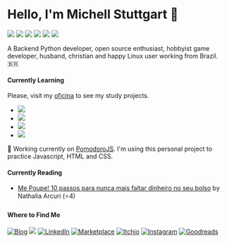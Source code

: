 # Hello, I'm Michell Stuttgart 👋

![](https://img.shields.io/badge/Code-Python-informational?style=flat-square&logo=python&logoColor=white&color=78BCC4)
![](https://img.shields.io/badge/Shell-Bash-informational?style=flat-square&logo=gnu-bash&logoColor=white&color=78BCC4)
![](https://img.shields.io/badge/Database-Postgresql-informational?style=flat-square&logo=postgresql&logoColor=white&color=78BCC4)
![](https://img.shields.io/badge/Tools-VsCode-informational?style=flat-square&logo=visualstudiocode&logoColor=white&color=78BCC4)
![](https://img.shields.io/badge/Tools-Git-informational?style=flat-square&logo=git&logoColor=white&color=78BCC4)
![](https://img.shields.io/badge/OS-Linux-informational?style=flat-square&logo=linux&logoColor=white&color=78BCC4)

A Backend Python developer, open source enthusiast, hobbyist game developer, husband, christian and happy Linux user working from Brazil. 🇧🇷

#### Currently Learning

Please, visit my [oficina](https://github.com/mstuttgart/oficina) to see my study projects.

* ![](https://img.shields.io/badge/Tools-Ansible-informational?style=flat-square&logo=ansible&logoColor=white&color=78BCC4) 
* ![](https://img.shields.io/badge/Code-Javascript-informational?style=flat-square&logo=javascript&logoColor=white&color=78BCC4)
* ![](https://img.shields.io/badge/Code-CSS-informational?style=flat-square&logo=css3&logoColor=white&color=78BCC4)
* ![](https://img.shields.io/badge/Code-HTML-informational?style=flat-square&logo=html5&logoColor=white&color=78BCC4)

:rocket: Working currently on [PomodoroJS](https://github.com/mstuttgart/pomodorojs). I'm using this personal project to practice Javascript, HTML and CSS.

#### Currently Reading
<!-- GOODREADS-LIST:START -->
- [Me Poupe! 10 passos para nunca mais faltar dinheiro no seu bolso](https://www.goodreads.com/review/show/4388625471?utm_medium=api&utm_source=rss) by Nathalia Arcuri (⭐️4)
<!-- GOODREADS-LIST:END -->

#### Where to Find Me
<p>
  <a href="https://mstuttgart.github.io/" target="_blank"><img alt="Blog" src="https://img.shields.io/badge/blog-gray.svg?style=for-the-badge&logo=www&logoColor=afc8a0" /></a>
  <a href="mailto:michellstut@gmail.com"><img src = "https://img.shields.io/badge/gmail-red?&style=for-the-badge&logo=gmail&logoColor=white"></a> 
  <a href="https://www.linkedin.com/in/mstuttgart" target="_blank"><img alt="LinkedIn" src="https://img.shields.io/badge/linkedin-blue.svg?&style=for-the-badge&logo=linkedin&logoColor=white" /></a>
  <a href="https://marketplace.visualstudio.com/publishers/mstuttgart" target="_blank"><img alt="Marketplace" src="https://img.shields.io/badge/marketplace-yellow.svg?&style=for-the-badge&logo=visual-studio-code&logoColor=white" /></a>
  <a href="https://mstuttgart.itch.io" target="_blank"><img alt="Itchio" src="https://img.shields.io/badge/itchio-gray.svg?&style=for-the-badge&logo=itch.io&logoColor=white" /></a>
  <a href="https://www.instagram.com/michstuttgart/" target="_blank"><img alt="Instagram" src="https://img.shields.io/badge/Instagram-E4405F?style=for-the-badge&logo=instagram&logoColor=white" /></a>
  <a href="https://goodreads.com/mstuttgart" target="_blank"><img alt="Goodreads" src="https://img.shields.io/badge/Goodreads-EDE6D6.svg?&style=for-the-badge&logo=goodreads&logoColor=6E5942" /></a>
</p>
